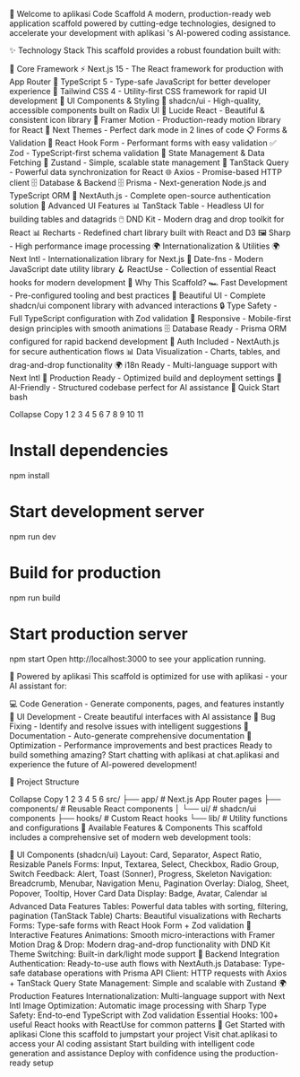 🚀 Welcome to aplikasi Code Scaffold
A modern, production-ready web application scaffold powered by cutting-edge technologies, designed to accelerate your development with aplikasi 's AI-powered coding assistance.

✨ Technology Stack
This scaffold provides a robust foundation built with:

🎯 Core Framework
⚡ Next.js 15 - The React framework for production with App Router
📘 TypeScript 5 - Type-safe JavaScript for better developer experience
🎨 Tailwind CSS 4 - Utility-first CSS framework for rapid UI development
🧩 UI Components & Styling
🧩 shadcn/ui - High-quality, accessible components built on Radix UI
🎯 Lucide React - Beautiful & consistent icon library
🌈 Framer Motion - Production-ready motion library for React
🎨 Next Themes - Perfect dark mode in 2 lines of code
📋 Forms & Validation
🎣 React Hook Form - Performant forms with easy validation
✅ Zod - TypeScript-first schema validation
🔄 State Management & Data Fetching
🐻 Zustand - Simple, scalable state management
🔄 TanStack Query - Powerful data synchronization for React
🌐 Axios - Promise-based HTTP client
🗄️ Database & Backend
🗄️ Prisma - Next-generation Node.js and TypeScript ORM
🔐 NextAuth.js - Complete open-source authentication solution
🎨 Advanced UI Features
📊 TanStack Table - Headless UI for building tables and datagrids
🖱️ DND Kit - Modern drag and drop toolkit for React
📊 Recharts - Redefined chart library built with React and D3
🖼️ Sharp - High performance image processing
🌍 Internationalization & Utilities
🌍 Next Intl - Internationalization library for Next.js
📅 Date-fns - Modern JavaScript date utility library
🪝 ReactUse - Collection of essential React hooks for modern development
🎯 Why This Scaffold?
🏎️ Fast Development - Pre-configured tooling and best practices
🎨 Beautiful UI - Complete shadcn/ui component library with advanced interactions
🔒 Type Safety - Full TypeScript configuration with Zod validation
📱 Responsive - Mobile-first design principles with smooth animations
🗄️ Database Ready - Prisma ORM configured for rapid backend development
🔐 Auth Included - NextAuth.js for secure authentication flows
📊 Data Visualization - Charts, tables, and drag-and-drop functionality
🌍 i18n Ready - Multi-language support with Next Intl
🚀 Production Ready - Optimized build and deployment settings
🤖 AI-Friendly - Structured codebase perfect for AI assistance
🚀 Quick Start
bash

Collapse
Copy
1
2
3
4
5
6
7
8
9
10
11
# Install dependencies
npm install

# Start development server
npm run dev

# Build for production
npm run build

# Start production server
npm start
Open http://localhost:3000 to see your application running.

🤖 Powered by aplikasi
This scaffold is optimized for use with aplikasi - your AI assistant for:

💻 Code Generation - Generate components, pages, and features instantly
🎨 UI Development - Create beautiful interfaces with AI assistance
🔧 Bug Fixing - Identify and resolve issues with intelligent suggestions
📝 Documentation - Auto-generate comprehensive documentation
🚀 Optimization - Performance improvements and best practices
Ready to build something amazing? Start chatting with aplikasi at chat.aplikasi and experience the future of AI-powered development!

📁 Project Structure

Collapse
Copy
1
2
3
4
5
6
src/
├── app/                 # Next.js App Router pages
├── components/          # Reusable React components
│   └── ui/             # shadcn/ui components
├── hooks/              # Custom React hooks
└── lib/                # Utility functions and configurations
🎨 Available Features & Components
This scaffold includes a comprehensive set of modern web development tools:

🧩 UI Components (shadcn/ui)
Layout: Card, Separator, Aspect Ratio, Resizable Panels
Forms: Input, Textarea, Select, Checkbox, Radio Group, Switch
Feedback: Alert, Toast (Sonner), Progress, Skeleton
Navigation: Breadcrumb, Menubar, Navigation Menu, Pagination
Overlay: Dialog, Sheet, Popover, Tooltip, Hover Card
Data Display: Badge, Avatar, Calendar
📊 Advanced Data Features
Tables: Powerful data tables with sorting, filtering, pagination (TanStack Table)
Charts: Beautiful visualizations with Recharts
Forms: Type-safe forms with React Hook Form + Zod validation
🎨 Interactive Features
Animations: Smooth micro-interactions with Framer Motion
Drag & Drop: Modern drag-and-drop functionality with DND Kit
Theme Switching: Built-in dark/light mode support
🔐 Backend Integration
Authentication: Ready-to-use auth flows with NextAuth.js
Database: Type-safe database operations with Prisma
API Client: HTTP requests with Axios + TanStack Query
State Management: Simple and scalable with Zustand
🌍 Production Features
Internationalization: Multi-language support with Next Intl
Image Optimization: Automatic image processing with Sharp
Type Safety: End-to-end TypeScript with Zod validation
Essential Hooks: 100+ useful React hooks with ReactUse for common patterns
🤝 Get Started with aplikasi
Clone this scaffold to jumpstart your project
Visit chat.aplikasi to access your AI coding assistant
Start building with intelligent code generation and assistance
Deploy with confidence using the production-ready setup